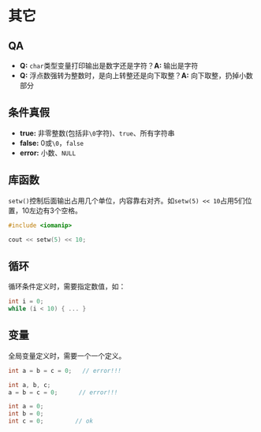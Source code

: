 
# 其它

## QA
- **Q:** `char`类型变量打印输出是数字还是字符？**A:** 输出是字符
- **Q:** 浮点数强转为整数时，是向上转整还是向下取整？**A:** 向下取整，扔掉小数部分

## 条件真假
- **true:** 非零整数(包括非`\0`字符)、`true`、所有字符串
- **false:** 0或`\0`，`false`
- **error:** 小数、`NULL`

## 库函数

`setw()`控制后面输出占用几个单位，内容靠右对齐。如`setw(5) << 10`占用5们位置，10左边有3个空格。
```cpp
#include <iomanip>

cout << setw(5) << 10;
```

## 循环
循环条件定义时，需要指定数值，如：  
```cpp
int i = 0;
while (i < 10) { ... }
```

## 变量
全局变量定义时，需要一个一个定义。  
```cpp
int a = b = c = 0;   // error!!!

int a, b, c;
a = b = c = 0;      // error!!!

int a = 0;
int b = 0;
int c = 0;         // ok
```
